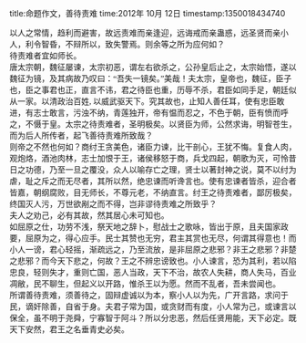 title:命题作文，善待责难
time:2012年 10月 12日
timestamp:1350018434740

  <P style="MARGIN: 0cm 0cm 0pt;"  ><SPAN style="FONT-FAMILY: 宋体; mso-ascii-font-family: 'Times New Roman'; mso-hansi-font-family: 'Times New Roman';"  >以人之常情，趋利而避害，故远责难而亲逢迎，远诲戒而亲蛊惑，远圣贤而亲小人，利令智昏，不辩所以，致失警焉。则余等之所为应何如？</SPAN></P>  <P style="MARGIN: 0cm 0cm 0pt;"  ><SPAN style="FONT-FAMILY: 宋体; mso-ascii-font-family: 'Times New Roman'; mso-hansi-font-family: 'Times New Roman';"  >待责难者宜如师长。</SPAN></P>  <P style="MARGIN: 0cm 0cm 0pt;"  ><SPAN style="FONT-FAMILY: 宋体; mso-ascii-font-family: 'Times New Roman'; mso-hansi-font-family: 'Times New Roman';"  >唐太宗朝，魏征屡谏，太宗初恶，谓左右欲杀之，公孙皇后止之，太宗始悟，遂以魏征为镜，及其病故乃叹曰：“吾失一镜矣。”美哉！夫太宗，皇帝也，魏征，臣子也，臣之事君也正，直言不讳，君之待臣也重，历辱不杀，君臣如同手足，朝廷似从一家。以清政治百姓</SPAN><SPAN lang="EN-US" ><FONT face="Times New Roman"  >, </FONT></SPAN><SPAN style="FONT-FAMILY: 宋体; mso-ascii-font-family: 'Times New Roman'; mso-hansi-font-family: 'Times New Roman';"  >以威武驱天下。究其故也，止知人善任耳，使有忠臣敢进，有志士敢言，污浊不纳，青莲独开，帝有愠而忍之，不色于朝，臣有愤而呼之，不慑于皇。太宗之待责难者，圣明极矣。以贤臣为师，公然求诲，明智苍生，而为后人所传者，起飞善待责难所致哉？</SPAN></P>  <P style="MARGIN: 0cm 0cm 0pt;"  ><SPAN style="FONT-FAMILY: 宋体; mso-ascii-font-family: 'Times New Roman'; mso-hansi-font-family: 'Times New Roman';"  >则帝之不然也何如？商纣王贪美色，诸臣力谏，比干剖心，王犹不悔。复食人肉，观炮烙，酒池肉林，志士加恨于王，诸侯移怒于商，兵戈四起，朝歌为灭，可怜昔日之功德，乃至一旦之覆没，众人以喻存亡之理，贤士以著封神之说，莫不以纣为虐，耻之斥之而无尽者，其所以然，绝忠谏而听谗言也。使有忠谏者皆杀，迎合者皆嘉，朝纲腐败，目无师长，不尊元老，不纳直言。纣王之待责难者，鄙厉极矣，终国灭人污，万世欲剐之而不得，岂非谬待责难之所致乎？</SPAN></P>  <P style="MARGIN: 0cm 0cm 0pt;"  ><SPAN style="FONT-FAMILY: 宋体; mso-ascii-font-family: 'Times New Roman'; mso-hansi-font-family: 'Times New Roman';"  >夫人之劝己，必有其故，然其居心未可知也。</SPAN></P>  <P style="MARGIN: 0cm 0cm 0pt;"  ><SPAN style="FONT-FAMILY: 宋体; mso-ascii-font-family: 'Times New Roman'; mso-hansi-font-family: 'Times New Roman';"  >如屈原之仕，功劳不浅，祭天地之辞卜，慰战士之歌咏，皆出于原，且夫国家政要，屈原为之，得心应手。民士其赞也无穷，君主其赏也无尽，何谓其得意也！而小人一谤，君心轻摇，渐疏远之，乃至流放，是非屈原之悲邪？非王之悲邪？非楚之悲邪？而今天下悲之，何故？王之不辨忠谤致也。小人谏言，恐为其利，若以陷忠良，轻则失才，重则亡国，恶人当政，天下不治，故农人失耕，商人失马，百业凋敝，民不聊生，但起义以开路，惟杀王以为愿。然而不乱者，吾未尝闻也。</SPAN></P>  <P style="MARGIN: 0cm 0cm 0pt;"  ><SPAN style="FONT-FAMILY: 宋体; mso-ascii-font-family: 'Times New Roman'; mso-hansi-font-family: 'Times New Roman';"  >所谓善待责难，须善待之，固辩虚诚以为本，察小人以为先，广开言路，求问于民，谪奸除善，自省于身。夫君子常为国，或贪财而有度，小人常为己，或谏言以保全，虽不明于尧舜，宁寡智于阿斗？所以分忠恶，然后任贤用能，天下必定。既天下安然，君王之名垂青史必矣。</SPAN></P><WBR>